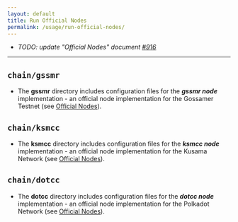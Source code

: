```yaml
---
layout: default
title: Run Official Nodes
permalink: /usage/run-official-nodes/
---
```


- _TODO: update "Official Nodes" document [#916](https://github.com/ChainSafe/gossamer/issues/916)_

---

## `chain/gssmr`

- The **gssmr** directory includes configuration files for the ***gssmr node*** implementation - an official node implementation for the Gossamer Testnet (see [Official Nodes](/building-gossamer/host-architecture#official-nodes)).

## `chain/ksmcc`

- The **ksmcc** directory includes configuration files for the ***ksmcc node*** implementation - an official node implementation for the Kusama Network (see [Official Nodes](/building-gossamer/host-architecture#official-nodes)).

## `chain/dotcc`

- The **dotcc** directory includes configuration files for the ***dotcc node*** implementation - an official node implementation for the Polkadot Network (see [Official Nodes](/building-gossamer/host-architecture#official-nodes)).
